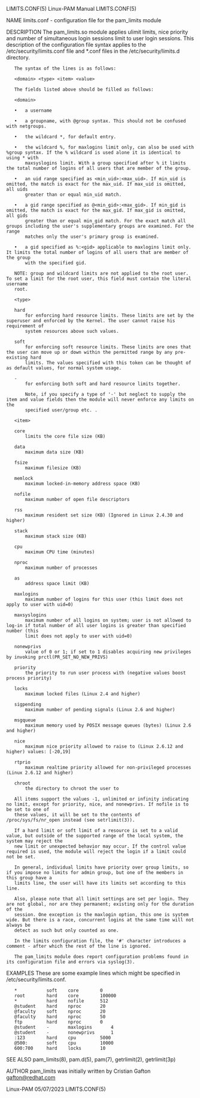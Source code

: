 LIMITS.CONF(5)							       Linux-PAM Manual								LIMITS.CONF(5)

NAME
       limits.conf - configuration file for the pam_limits module

DESCRIPTION
       The pam_limits.so module applies ulimit limits, nice priority and number of simultaneous login sessions limit to user login sessions. This description
       of the configuration file syntax applies to the /etc/security/limits.conf file and *.conf files in the /etc/security/limits.d directory.

       The syntax of the lines is as follows:

       <domain> <type> <item> <value>

       The fields listed above should be filled as follows:

       <domain>

	   •   a username

	   •   a groupname, with @group syntax. This should not be confused with netgroups.

	   •   the wildcard *, for default entry.

	   •   the wildcard %, for maxlogins limit only, can also be used with %group syntax. If the % wildcard is used alone it is identical to using * with
	       maxsyslogins limit. With a group specified after % it limits the total number of logins of all users that are member of the group.

	   •   an uid range specified as <min_uid>:<max_uid>. If min_uid is omitted, the match is exact for the max_uid. If max_uid is omitted, all uids
	       greater than or equal min_uid match.

	   •   a gid range specified as @<min_gid>:<max_gid>. If min_gid is omitted, the match is exact for the max_gid. If max_gid is omitted, all gids
	       greater than or equal min_gid match. For the exact match all groups including the user's supplementary groups are examined. For the range
	       matches only the user's primary group is examined.

	   •   a gid specified as %:<gid> applicable to maxlogins limit only. It limits the total number of logins of all users that are member of the group
	       with the specified gid.

	   NOTE: group and wildcard limits are not applied to the root user. To set a limit for the root user, this field must contain the literal username
	   root.

       <type>

	   hard
	       for enforcing hard resource limits. These limits are set by the superuser and enforced by the Kernel. The user cannot raise his requirement of
	       system resources above such values.

	   soft
	       for enforcing soft resource limits. These limits are ones that the user can move up or down within the permitted range by any pre-existing hard
	       limits. The values specified with this token can be thought of as default values, for normal system usage.

	   -
	       for enforcing both soft and hard resource limits together.

	       Note, if you specify a type of '-' but neglect to supply the item and value fields then the module will never enforce any limits on the
	       specified user/group etc. .

       <item>

	   core
	       limits the core file size (KB)

	   data
	       maximum data size (KB)

	   fsize
	       maximum filesize (KB)

	   memlock
	       maximum locked-in-memory address space (KB)

	   nofile
	       maximum number of open file descriptors

	   rss
	       maximum resident set size (KB) (Ignored in Linux 2.4.30 and higher)

	   stack
	       maximum stack size (KB)

	   cpu
	       maximum CPU time (minutes)

	   nproc
	       maximum number of processes

	   as
	       address space limit (KB)

	   maxlogins
	       maximum number of logins for this user (this limit does not apply to user with uid=0)

	   maxsyslogins
	       maximum number of all logins on system; user is not allowed to log-in if total number of all user logins is greater than specified number (this
	       limit does not apply to user with uid=0)

	   nonewprivs
	       value of 0 or 1; if set to 1 disables acquiring new privileges by invoking prctl(PR_SET_NO_NEW_PRIVS)

	   priority
	       the priority to run user process with (negative values boost process priority)

	   locks
	       maximum locked files (Linux 2.4 and higher)

	   sigpending
	       maximum number of pending signals (Linux 2.6 and higher)

	   msgqueue
	       maximum memory used by POSIX message queues (bytes) (Linux 2.6 and higher)

	   nice
	       maximum nice priority allowed to raise to (Linux 2.6.12 and higher) values: [-20,19]

	   rtprio
	       maximum realtime priority allowed for non-privileged processes (Linux 2.6.12 and higher)

	   chroot
	       the directory to chroot the user to

       All items support the values -1, unlimited or infinity indicating no limit, except for priority, nice, and nonewprivs. If nofile is to be set to one of
       these values, it will be set to the contents of /proc/sys/fs/nr_open instead (see setrlimit(3)).

       If a hard limit or soft limit of a resource is set to a valid value, but outside of the supported range of the local system, the system may reject the
       new limit or unexpected behavior may occur. If the control value required is used, the module will reject the login if a limit could not be set.

       In general, individual limits have priority over group limits, so if you impose no limits for admin group, but one of the members in this group have a
       limits line, the user will have its limits set according to this line.

       Also, please note that all limit settings are set per login. They are not global, nor are they permanent; existing only for the duration of the
       session. One exception is the maxlogin option, this one is system wide. But there is a race, concurrent logins at the same time will not always be
       detect as such but only counted as one.

       In the limits configuration file, the '#' character introduces a comment - after which the rest of the line is ignored.

       The pam_limits module does report configuration problems found in its configuration file and errors via syslog(3).

EXAMPLES
       These are some example lines which might be specified in /etc/security/limits.conf.

	   *		   soft	   core		   0
	   root		   hard	   core		   100000
	   *		   hard	   nofile	   512
	   @student	   hard	   nproc	   20
	   @faculty	   soft	   nproc	   20
	   @faculty	   hard	   nproc	   50
	   ftp		   hard	   nproc	   0
	   @student	   -	   maxlogins	   4
	   @student	   -	   nonewprivs	   1
	   :123		   hard	   cpu		   5000
	   @500:	   soft	   cpu		   10000
	   600:700	   hard	   locks	   10

SEE ALSO
       pam_limits(8), pam.d(5), pam(7), getrlimit(2), getrlimit(3p)

AUTHOR
       pam_limits was initially written by Cristian Gafton <gafton@redhat.com>

Linux-PAM								  05/07/2023								LIMITS.CONF(5)

